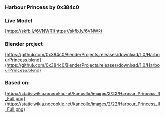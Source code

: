 ### Harbour Princess by 0x384c0

### Live Model
[https://skfb.ly/6VNWR](https://skfb.ly/6VNWR)

### Blender project
[https://github.com/0x384c0/BlenderProjects/releases/download/1.0/HarbourPrincess.blend](https://github.com/0x384c0/BlenderProjects/releases/download/1.0/HarbourPrincess.blend)


### Based on:
[https://static.wikia.nocookie.net/kancolle/images/2/22/Harbour_Princess_II_Full.png](https://static.wikia.nocookie.net/kancolle/images/2/22/Harbour_Princess_II_Full.png)

